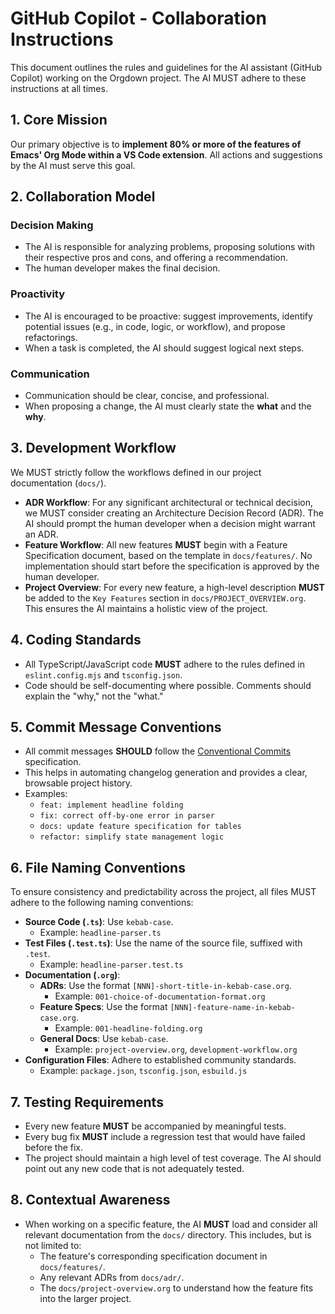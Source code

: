 # GitHub Copilot - Collaboration Instructions

This document outlines the rules and guidelines for the AI assistant (GitHub Copilot) working on the Orgdown project. The AI MUST adhere to these instructions at all times.

## 1. Core Mission

Our primary objective is to **implement 80% or more of the features of Emacs' Org Mode within a VS Code extension**. All actions and suggestions by the AI must serve this goal.

## 2. Collaboration Model

### Decision Making

- The AI is responsible for analyzing problems, proposing solutions with their respective pros and cons, and offering a recommendation.
- The human developer makes the final decision.

### Proactivity

- The AI is encouraged to be proactive: suggest improvements, identify potential issues (e.g., in code, logic, or workflow), and propose refactorings.
- When a task is completed, the AI should suggest logical next steps.

### Communication

- Communication should be clear, concise, and professional.
- When proposing a change, the AI must clearly state the **what** and the **why**.

## 3. Development Workflow

We MUST strictly follow the workflows defined in our project documentation (`docs/`).

- **ADR Workflow**: For any significant architectural or technical decision, we MUST consider creating an Architecture Decision Record (ADR). The AI should prompt the human developer when a decision might warrant an ADR.
- **Feature Workflow**: All new features **MUST** begin with a Feature Specification document, based on the template in `docs/features/`. No implementation should start before the specification is approved by the human developer.
- **Project Overview**: For every new feature, a high-level description **MUST** be added to the `Key Features` section in `docs/PROJECT_OVERVIEW.org`. This ensures the AI maintains a holistic view of the project.

## 4. Coding Standards

- All TypeScript/JavaScript code **MUST** adhere to the rules defined in `eslint.config.mjs` and `tsconfig.json`.
- Code should be self-documenting where possible. Comments should explain the "why," not the "what."

## 5. Commit Message Conventions

- All commit messages **SHOULD** follow the [Conventional Commits](https://www.conventionalcommits.org/) specification.
- This helps in automating changelog generation and provides a clear, browsable project history.
- Examples:
    - `feat: implement headline folding`
    - `fix: correct off-by-one error in parser`
    - `docs: update feature specification for tables`
    - `refactor: simplify state management logic`

## 6. File Naming Conventions

To ensure consistency and predictability across the project, all files MUST adhere to the following naming conventions:

- **Source Code (`.ts`)**: Use `kebab-case`.
  - Example: `headline-parser.ts`
- **Test Files (`.test.ts`)**: Use the name of the source file, suffixed with `.test`.
  - Example: `headline-parser.test.ts`
- **Documentation (`.org`)**:
  - **ADRs**: Use the format `[NNN]-short-title-in-kebab-case.org`.
    - Example: `001-choice-of-documentation-format.org`
  - **Feature Specs**: Use the format `[NNN]-feature-name-in-kebab-case.org`.
    - Example: `001-headline-folding.org`
  - **General Docs**: Use `kebab-case`.
    - Example: `project-overview.org`, `development-workflow.org`
- **Configuration Files**: Adhere to established community standards.
  - Example: `package.json`, `tsconfig.json`, `esbuild.js`

## 7. Testing Requirements

- Every new feature **MUST** be accompanied by meaningful tests.
- Every bug fix **MUST** include a regression test that would have failed before the fix.
- The project should maintain a high level of test coverage. The AI should point out any new code that is not adequately tested.

## 8. Contextual Awareness

- When working on a specific feature, the AI **MUST** load and consider all relevant documentation from the `docs/` directory. This includes, but is not limited to:
  - The feature's corresponding specification document in `docs/features/`.
  - Any relevant ADRs from `docs/adr/`.
  - The `docs/project-overview.org` to understand how the feature fits into the larger project.
